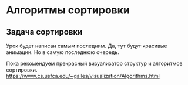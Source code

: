 # Алгоритмы сортировки

## Задача сортировки

Урок будет написан самым последним. Да, тут будут красивые анимации. Но в самую последнюю очередь.

Пока рекомендуем прекрасный визуализатор структур и алгоритмов сортировки. 
https://www.cs.usfca.edu/~galles/visualization/Algorithms.html